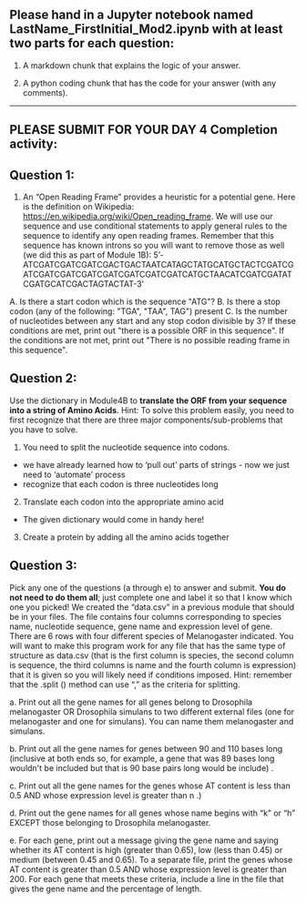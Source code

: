 ## Please hand in a Jupyter notebook named LastName_FirstInitial_Mod2.ipynb with at least two parts for each question: 

1. A markdown chunk that explains the logic of your answer.

2. A python coding chunk that has the code for your answer (with any comments). 

-----------------------------------

## PLEASE SUBMIT FOR YOUR DAY 4 Completion activity: 
## Question 1: 
1.	An “Open Reading Frame” provides a heuristic for a potential gene. Here is the definition on Wikipedia: https://en.wikipedia.org/wiki/Open_reading_frame.
We will use our sequence and use conditional statements to apply general rules to the sequence to identify any open reading frames. Remember that this sequence has known introns so you will want to remove those as well (we did this as part of Module 1B):
5’- ATCGATCGATCGATCGACTGACTAATCATAGCTATGCATGCTACTCGATCGATCGATCGATCGATCGATCGATCGATCGATCATGCTAACATCGATCGATATCGATGCATCGACTAGTACTAT-3'

A.	Is there a start codon which is the sequence "ATG"?
B.	Is there a stop codon (any of the following: "TGA", "TAA", TAG") present
C.	Is the number of nucleotides between any start and any stop codon divisible by 3? 
If these conditions are met, print out "there is a possible ORF in this sequence". If the conditions are not met, print out "There is no possible reading frame in this sequence". 


## Question 2:
Use the dictionary in Module4B to __translate the ORF from your sequence into a string of Amino Acids__. 
Hint:  To solve this problem easily, you need to first recognize that there are three major components/sub-problems that you have to solve. 
1. You need to split the nucleotide sequence into codons.     
-    we have already learned how to ‘pull out’ parts of strings - now we just need to ‘automate’  process
-    recognize that each codon is three nucleotides long
2. Translate each codon into the appropriate amino acid
-    The given dictionary would come in handy here!
3. Create a protein by adding all the amino acids together

## Question 3:
Pick any one of the questions (a through e) to answer and submit. **You do not need to do them all**; just complete one and label it so that I know which one you picked!
We created the “data.csv” in a previous module that should be in your files. The file contains four columns corresponding to species name, nucleotide sequence, gene name and expression level of gene. There are 6 rows with four different species of Melanogaster indicated.
You will want to make this program work for any file that has the same type of structure as data.csv (that is the first column is species, the second column is sequence, the third columns is name and the fourth column is expression) that it is given so you will likely need if conditions imposed. Hint: remember that the .split () method can use “,” as the criteria for splitting.

a. Print out all the gene names for all genes belong to Drosophila melanogaster OR Drosophila simulans to two different external files (one for melanogaster and one for simulans). You can name them melanogaster and simulans.

b. Print out all the gene names for genes between 90 and 110 bases long (inclusive at both ends so, for example, a gene that was 89 bases long wouldn't be included but that is 90 base pairs long would be include) .

c. Print out all the gene names for the genes whose AT content is less than 0.5 AND whose expression level is greater than n .)

d. Print out the gene names for all genes whose name begins with “k” or “h” EXCEPT those belonging to Drosophila melanogaster.

e. For each gene, print out a message giving the gene name and saying whether its AT content is high (greater than 0.65), low (less than 0.45) or medium (between 0.45 and 0.65). To a separate file, print the genes whose AT content is greater than 0.5 AND whose expression level is greater than 200. For each gene that meets these criteria, include a line in the file that gives the gene name and the percentage of length.
